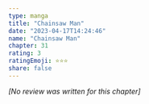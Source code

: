 ```yaml
---
type: manga
title: "Chainsaw Man"
date: "2023-04-17T14:24:46"
name: "Chainsaw Man"
chapter: 31
rating: 3
ratingEmoji: ⭐️⭐️⭐️
share: false
---
```


_[No review was written for this chapter]_
